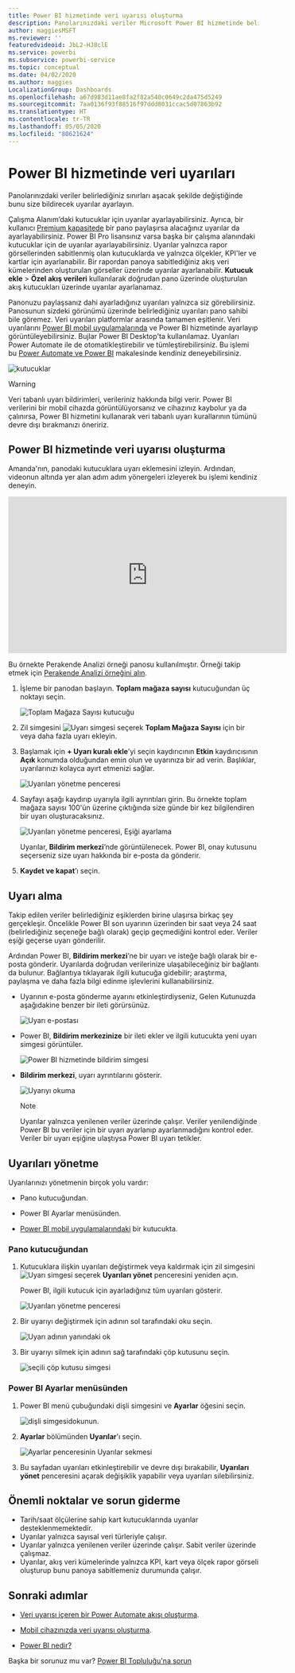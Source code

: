 ```yaml
---
title: Power BI hizmetinde veri uyarısı oluşturma
description: Panolarınızdaki veriler Microsoft Power BI hizmetinde belirlediğiniz sınırları aşacak şekilde değiştiğinde bunu size bildirecek uyarılar ayarlamayı öğrenin.
author: maggiesMSFT
ms.reviewer: ''
featuredvideoid: JbL2-HJ8clE
ms.service: powerbi
ms.subservice: powerbi-service
ms.topic: conceptual
ms.date: 04/02/2020
ms.author: maggies
LocalizationGroup: Dashboards
ms.openlocfilehash: a67d983d11ae8fa2f82a540c0649c2da475d5249
ms.sourcegitcommit: 7aa0136f93f88516f97ddd8031ccac5d07863b92
ms.translationtype: HT
ms.contentlocale: tr-TR
ms.lasthandoff: 05/05/2020
ms.locfileid: "80621624"
---
```

# <a name="data-alerts-in-the-power-bi-service"></a>Power BI hizmetinde veri uyarıları

Panolarınızdaki veriler belirlediğiniz sınırları aşacak şekilde değiştiğinde bunu size bildirecek uyarılar ayarlayın.

Çalışma Alanım’daki kutucuklar için uyarılar ayarlayabilirsiniz. Ayrıca, bir kullanıcı [Premium kapasitede](service-premium-what-is.md) bir pano paylaşırsa alacağınız uyarılar da ayarlayabilirsiniz. Power BI Pro lisansınız varsa başka bir çalışma alanındaki kutucuklar için de uyarılar ayarlayabilirsiniz. Uyarılar yalnızca rapor görsellerinden sabitlenmiş olan kutucuklarda ve yalnızca ölçekler, KPI'ler ve kartlar için ayarlanabilir. Bir rapordan panoya sabitlediğiniz akış veri kümelerinden oluşturulan görseller üzerinde uyarılar ayarlanabilir. **Kutucuk ekle** > **Özel akış verileri** kullanılarak doğrudan pano üzerinde oluşturulan akış kutucukları üzerinde uyarılar ayarlanamaz.

Panonuzu paylaşsanız dahi ayarladığınız uyarıları yalnızca siz görebilirsiniz. Panosunun sizdeki görünümü üzerinde belirlediğiniz uyarıları pano sahibi bile göremez. Veri uyarıları platformlar arasında tamamen eşitlenir. Veri uyarılarını [Power BI mobil uygulamalarında](consumer/mobile/mobile-set-data-alerts-in-the-mobile-apps.md) ve Power BI hizmetinde ayarlayıp görüntüleyebilirsiniz. Bujlar Power BI Desktop'ta kullanılamaz. Uyarıları Power Automate ile de otomatikleştirebilir ve tümleştirebilirsiniz. Bu işlemi bu [Power Automate ve Power BI](service-flow-integration.md) makalesinde kendiniz deneyebilirsiniz.

![kutucuklar](media/service-set-data-alerts/powerbi-alert-types-new.png)

> [!WARNING]
> Veri tabanlı uyarı bildirimleri, verileriniz hakkında bilgi verir. Power BI verilerini bir mobil cihazda görüntülüyorsanız ve cihazınız kaybolur ya da çalınırsa, Power BI hizmetini kullanarak veri tabanlı uyarı kurallarının tümünü devre dışı bırakmanızı öneririz.

## <a name="set-data-alerts-in-the-power-bi-service"></a>Power BI hizmetinde veri uyarısı oluşturma

Amanda'nın, panodaki kutucuklara uyarı eklemesini izleyin. Ardından, videonun altında yer alan adım adım yönergeleri izleyerek bu işlemi kendiniz deneyin.

<iframe width="560" height="315" src="https://www.youtube.com/embed/JbL2-HJ8clE" frameborder="0" allowfullscreen></iframe>

Bu örnekte Perakende Analizi örneği panosu kullanılmıştır. Örneği takip etmek için [Perakende Analizi örneğini alın](sample-retail-analysis.md#get-the-content-pack-for-this-sample).

1. İşleme bir panodan başlayın. **Toplam mağaza sayısı** kutucuğundan üç noktayı seçin.

   ![Toplam Mağaza Sayısı kutucuğu](media/service-set-data-alerts/powerbi-card.png)

1. Zil simgesini ![Uyarı simgesi](media/service-set-data-alerts/power-bi-bell-icon.png) seçerek **Toplam Mağaza Sayısı** için bir veya daha fazla uyarı ekleyin.

1. Başlamak için **+ Uyarı kuralı ekle**'yi seçin kaydırıcının **Etkin** kaydırıcısının **Açık** konumda olduğundan emin olun ve uyarınıza bir ad verin. Başlıklar, uyarılarınızı kolayca ayırt etmenizi sağlar.

   ![Uyarıları yönetme penceresi](media/service-set-data-alerts/powerbi-alert-title.png)

1. Sayfayı aşağı kaydırıp uyarıyla ilgili ayrıntıları girin.  Bu örnekte toplam mağaza sayısı 100'ün üzerine çıktığında size günde bir kez bilgilendiren bir uyarı oluşturacaksınız.

   ![Uyarıları yönetme penceresi, Eşiği ayarlama](media/service-set-data-alerts/power-bi-set-alert-details.png)

    Uyarılar, **Bildirim merkezi**’nde görüntülenecek. Power BI, onay kutusunu seçerseniz size uyarı hakkında bir e-posta da gönderir.

1. **Kaydet ve kapat**’ı seçin.

## <a name="receiving-alerts"></a>Uyarı alma

Takip edilen veriler belirlediğiniz eşiklerden birine ulaşırsa birkaç şey gerçekleşir. Öncelikle Power BI son uyarının üzerinden bir saat veya 24 saat (belirlediğiniz seçeneğe bağlı olarak) geçip geçmediğini kontrol eder. Veriler eşiği geçerse uyarı gönderilir.

Ardından Power BI, **Bildirim merkezi**’ne bir uyarı ve isteğe bağlı olarak bir e-posta gönderir. Uyarılarda doğrudan verilerinize ulaşabileceğiniz bir bağlantı da bulunur. Bağlantıya tıklayarak ilgili kutucuğa gidebilir; araştırma, paylaşma ve daha fazla bilgi edinme işlevlerini kullanabilirsiniz.  

* Uyarının e-posta gönderme ayarını etkinleştirdiyseniz, Gelen Kutunuzda aşağıdakine benzer bir ileti görürsünüz.

   ![Uyarı e-postası](media/service-set-data-alerts/powerbi-alerts-email.png)

* Power BI, **Bildirim merkezinize** bir ileti ekler ve ilgili kutucukta yeni uyarı simgesi görüntüler.

   ![Power BI hizmetinde bildirim simgesi](media/service-set-data-alerts/powerbi-alert-notifications.png)

* **Bildirim merkezi**, uyarı ayrıntılarını gösterir.

    ![Uyarıyı okuma](media/service-set-data-alerts/powerbi-alert-notification.png)

   > [!NOTE]
   > Uyarılar yalnızca yenilenen veriler üzerinde çalışır. Veriler yenilendiğinde Power BI bu veriler için bir uyarı ayarlanıp ayarlanmadığını kontrol eder. Veriler bir uyarı eşiğine ulaştıysa Power BI uyarı tetikler.

## <a name="managing-alerts"></a>Uyarıları yönetme

Uyarılarınızı yönetmenin birçok yolu vardır:

* Pano kutucuğundan.

* Power BI Ayarlar menüsünden.

* [Power BI mobil uygulamalarındaki](consumer/mobile/mobile-set-data-alerts-in-the-mobile-apps.md) bir kutucukta.

### <a name="from-the-dashboard-tile"></a>Pano kutucuğundan

1. Kutucuklara ilişkin uyarıları değiştirmek veya kaldırmak için zil simgesini ![Uyarı simgesi](media/service-set-data-alerts/power-bi-bell-icon.png) seçerek **Uyarıları yönet** penceresini yeniden açın.

    Power BI, ilgili kutucuk için ayarladığınız tüm uyarıları gösterir.

    ![Uyarıları yönetme penceresi](media/service-set-data-alerts/powerbi-see-alerts.png)

1. Bir uyarıyı değiştirmek için adının sol tarafındaki oku seçin.

    ![Uyarı adının yanındaki ok](media/service-set-data-alerts/powerbi-see-alerts-arrow.png)

1. Bir uyarıyı silmek için adının sağ tarafındaki çöp kutusunu seçin.

      ![seçili çöp kutusu simgesi](media/service-set-data-alerts/powerbi-see-alerts-delete.png)

### <a name="from-the-power-bi-settings-menu"></a>Power BI Ayarlar menüsünden

1. Power BI menü çubuğundaki dişli simgesini ve **Ayarlar** öğesini seçin.

    ![dişli simgesi](media/service-set-data-alerts/powerbi-gear-icon.png)dokunun.

1. **Ayarlar** bölümünden **Uyarılar**'ı seçin.

    ![Ayarlar penceresinin Uyarılar sekmesi](media/service-set-data-alerts/powerbi-alert-settings.png)

1. Bu sayfadan uyarıları etkinleştirebilir ve devre dışı bırakabilir, **Uyarıları yönet** penceresini açarak değişiklik yapabilir veya uyarıları silebilirsiniz.

## <a name="considerations-and-troubleshooting"></a>Önemli noktalar ve sorun giderme

* Tarih/saat ölçülerine sahip kart kutucuklarında uyarılar desteklenmemektedir.
* Uyarılar yalnızca sayısal veri türleriyle çalışır.
* Uyarılar yalnızca yenilenen veriler üzerinde çalışır. Sabit veriler üzerinde çalışmaz.
* Uyarılar, akış veri kümelerinde yalnızca KPI, kart veya ölçek rapor görseli oluşturup bunu panoya sabitlemeniz durumunda çalışır.


## <a name="next-steps"></a>Sonraki adımlar

* [Veri uyarısı içeren bir Power Automate akışı oluşturma](service-flow-integration.md).

* [Mobil cihazınızda veri uyarısı oluşturma](consumer/mobile/mobile-set-data-alerts-in-the-mobile-apps.md).

* [Power BI nedir?](fundamentals/power-bi-overview.md)

Başka bir sorunuz mu var? [Power BI Topluluğu'na sorun](https://community.powerbi.com/)
